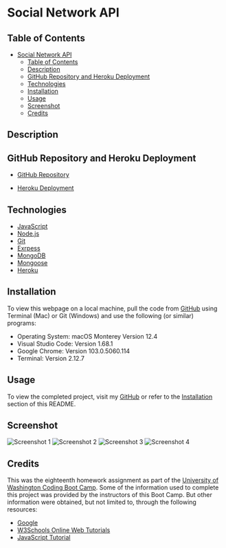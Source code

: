 # Social Network API

## Table of Contents

- [Social Network API](#social-network-api)
  - [Table of Contents](#table-of-contents)
  - [Description](#description)
  - [GitHub Repository and Heroku Deployment](#github-repository-and-heroku-deployment)
  - [Technologies](#technologies)
  - [Installation](#installation)
  - [Usage](#usage)
  - [Screenshot](#screenshot)
  - [Credits](#credits)

## Description



## GitHub Repository and Heroku Deployment

- [GitHub Repository]()

- [Heroku Deployment]()

## Technologies

- [JavaScript](https://www.w3schools.com/js/)
- [Node.js](https://nodejs.org/en/docs/)
- [Git](https://git-scm.com/doc)
- [Exrpess](https://expressjs.com/en/5x/api.html)
- [MongoDB](https://www.mongodb.com/docs/)
- [Mongoose](https://mongoosejs.com/docs/)
- [Heroku](https://devcenter.heroku.com/categories/reference)

## Installation

To view this webpage on a local machine, pull the code from [GitHub]() using Terminal (Mac) or Git (Windows) and use the following (or similar) programs:

- Operating System: macOS Monterey Version 12.4
- Visual Studio Code: Version 1.68.1
- Google Chrome: Version 103.0.5060.114 
- Terminal: Version 2.12.7

## Usage

To view the completed project, visit my [GitHub]() or refer to the [Installation](#installation) section of this README.

## Screenshot

![Screenshot 1](/assets/.png)
![Screenshot 2](/assets/.png)
![Screenshot 3](/assets/.png)
![Screenshot 4](/assets/.png)

## Credits

This was the eighteenth homework assignment as part of the [University of Washington Coding Boot Camp](https://bootcamp.uw.edu/coding/). Some of the information used to complete this project was provided by the instructors of this Boot Camp. But other information were obtained, but not limited to, through the following resources:

- [Google](https://www.google.com/)
- [W3Schools Online Web Tutorials](https://www.w3schools.com/)
- [JavaScript Tutorial](https://www.javascripttutorial.net/)